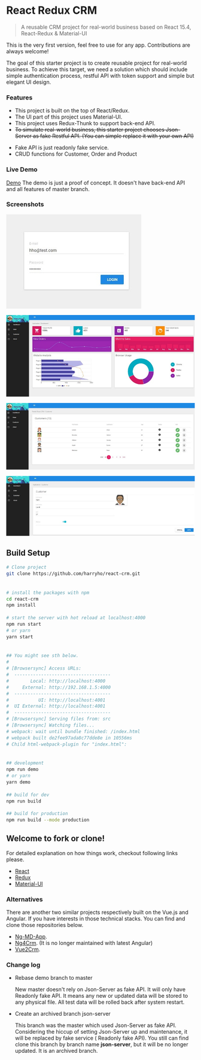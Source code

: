 # React Redux CRM

> A reusable CRM project for real-world business based on React 15.4, React-Redux & Material-UI

This is the very first version, feel free to use for any app. Contributions are always welcome!

The goal of this starter project is to create reusable project for real-world business. To achieve this target, we need a solution which should include simple authentication process, restful API with token support and simple but elegant UI design.

### Features

- This project is built on the top of React/Redux.
- The UI part of this project uses Material-UI.
- This project uses Redux-Thunk to support back-end API.
- ~~To simulate real-world business, this starter project chooses Json-Server as fake Restful API. (You can simple replace it with your own API)~~

* Fake API is just readonly fake service.
* CRUD functions for Customer, Order and Product

### Live Demo

[Demo](https://react-app-demo.harryho.org) The demo is just a proof of concept. It doesn't have back-end API and all features of master branch.

### Screenshots

![Screenshot1](screenshots/screenshot-1.jpg)

![Screenshot2](screenshots/screenshot-2.jpg)

![Screenshot3](screenshots/screenshot-3.jpg)

![Screenshot4](screenshots/screenshot-4.jpg)

## Build Setup

```bash
# Clone project
git clone https://github.com/harryho/react-crm.git


# install the packages with npm
cd react-crm
npm install

# start the server with hot reload at localhost:4000
npm run start
# or yarn
yarn start


## You might see sth below.
#
# [Browsersync] Access URLs:
#  ------------------------------------
#        Local: http://localhost:4000
#     External: http://192.168.1.5:4000
#  ------------------------------------
#           UI: http://localhost:4001
#  UI External: http://localhost:4001
#  ------------------------------------
# [Browsersync] Serving files from: src
# [Browsersync] Watching files...
# webpack: wait until bundle finished: /index.html
# webpack built de2fee97ada8c77dde8e in 10556ms
# Child html-webpack-plugin for "index.html":


## development
npm run demo
# or yarn
yarn demo

## build for dev
npm run build

## build for production
npm run build --mode production
```

## Welcome to fork or clone!

For detailed explanation on how things work, checkout following links please.

- [React](https://facebook.github.io/react/)
- [Redux](http://redux.js.org/)
- [Material-UI](http://www.material-ui.com/)

### Alternatives

There are another two similar projects respectively built on the Vue.js and Angular. If you have interests in those technical stacks. You can find and clone those repositories below.

- [Ng-MD-App](https://github.com/harryho/ng-md-app.git).
- [Ng4Crm](https://github.com/harryho/ng4crm.git). (It is no longer maintained with latest Angular)
- [Vue2Crm](https://github.com/harryho/vue2crm.git).

### Change log

- Rebase demo branch to master

  New master doesn't rely on Json-Server as fake API. It will only have Readonly fake API. It means any new or updated data will be stored to any physical file. All test data will be rolled back after system restart.

- Create an archived branch json-server

  This branch was the master which used Json-Server as fake API. Considering the hiccup of setting Json-Server up and maintenance, it will be replaced by fake service ( Readonly fake API). You still can find clone this branch by branch name **json-server**, but it will be no longer updated. It is an archived branch.
